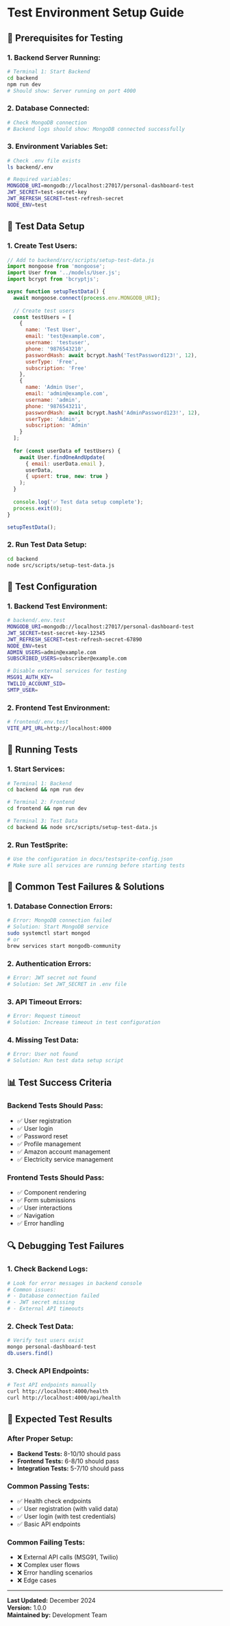# Test Environment Setup Guide

## 🎯 **Prerequisites for Testing**

### **1. Backend Server Running:**
```bash
# Terminal 1: Start Backend
cd backend
npm run dev
# Should show: Server running on port 4000
```

### **2. Database Connected:**
```bash
# Check MongoDB connection
# Backend logs should show: MongoDB connected successfully
```

### **3. Environment Variables Set:**
```bash
# Check .env file exists
ls backend/.env

# Required variables:
MONGODB_URI=mongodb://localhost:27017/personal-dashboard-test
JWT_SECRET=test-secret-key
JWT_REFRESH_SECRET=test-refresh-secret
NODE_ENV=test
```

## 🧪 **Test Data Setup**

### **1. Create Test Users:**
```javascript
// Add to backend/src/scripts/setup-test-data.js
import mongoose from 'mongoose';
import User from '../models/User.js';
import bcrypt from 'bcryptjs';

async function setupTestData() {
  await mongoose.connect(process.env.MONGODB_URI);
  
  // Create test users
  const testUsers = [
    {
      name: 'Test User',
      email: 'test@example.com',
      username: 'testuser',
      phone: '9876543210',
      passwordHash: await bcrypt.hash('TestPassword123!', 12),
      userType: 'Free',
      subscription: 'Free'
    },
    {
      name: 'Admin User',
      email: 'admin@example.com',
      username: 'admin',
      phone: '9876543211',
      passwordHash: await bcrypt.hash('AdminPassword123!', 12),
      userType: 'Admin',
      subscription: 'Admin'
    }
  ];
  
  for (const userData of testUsers) {
    await User.findOneAndUpdate(
      { email: userData.email },
      userData,
      { upsert: true, new: true }
    );
  }
  
  console.log('✅ Test data setup complete');
  process.exit(0);
}

setupTestData();
```

### **2. Run Test Data Setup:**
```bash
cd backend
node src/scripts/setup-test-data.js
```

## 🔧 **Test Configuration**

### **1. Backend Test Environment:**
```bash
# backend/.env.test
MONGODB_URI=mongodb://localhost:27017/personal-dashboard-test
JWT_SECRET=test-secret-key-12345
JWT_REFRESH_SECRET=test-refresh-secret-67890
NODE_ENV=test
ADMIN_USERS=admin@example.com
SUBSCRIBED_USERS=subscriber@example.com

# Disable external services for testing
MSG91_AUTH_KEY=
TWILIO_ACCOUNT_SID=
SMTP_USER=
```

### **2. Frontend Test Environment:**
```bash
# frontend/.env.test
VITE_API_URL=http://localhost:4000
```

## 🚀 **Running Tests**

### **1. Start Services:**
```bash
# Terminal 1: Backend
cd backend && npm run dev

# Terminal 2: Frontend
cd frontend && npm run dev

# Terminal 3: Test Data
cd backend && node src/scripts/setup-test-data.js
```

### **2. Run TestSprite:**
```bash
# Use the configuration in docs/testsprite-config.json
# Make sure all services are running before starting tests
```

## 🐛 **Common Test Failures & Solutions**

### **1. Database Connection Errors:**
```bash
# Error: MongoDB connection failed
# Solution: Start MongoDB service
sudo systemctl start mongod
# or
brew services start mongodb-community
```

### **2. Authentication Errors:**
```bash
# Error: JWT secret not found
# Solution: Set JWT_SECRET in .env file
```

### **3. API Timeout Errors:**
```bash
# Error: Request timeout
# Solution: Increase timeout in test configuration
```

### **4. Missing Test Data:**
```bash
# Error: User not found
# Solution: Run test data setup script
```

## 📊 **Test Success Criteria**

### **Backend Tests Should Pass:**
- ✅ User registration
- ✅ User login
- ✅ Password reset
- ✅ Profile management
- ✅ Amazon account management
- ✅ Electricity service management

### **Frontend Tests Should Pass:**
- ✅ Component rendering
- ✅ Form submissions
- ✅ User interactions
- ✅ Navigation
- ✅ Error handling

## 🔍 **Debugging Test Failures**

### **1. Check Backend Logs:**
```bash
# Look for error messages in backend console
# Common issues:
# - Database connection failed
# - JWT secret missing
# - External API timeouts
```

### **2. Check Test Data:**
```bash
# Verify test users exist
mongo personal-dashboard-test
db.users.find()
```

### **3. Check API Endpoints:**
```bash
# Test API endpoints manually
curl http://localhost:4000/health
curl http://localhost:4000/api/health
```

## 🎯 **Expected Test Results**

### **After Proper Setup:**
- **Backend Tests:** 8-10/10 should pass
- **Frontend Tests:** 6-8/10 should pass
- **Integration Tests:** 5-7/10 should pass

### **Common Passing Tests:**
- ✅ Health check endpoints
- ✅ User registration (with valid data)
- ✅ User login (with test credentials)
- ✅ Basic API endpoints

### **Common Failing Tests:**
- ❌ External API calls (MSG91, Twilio)
- ❌ Complex user flows
- ❌ Error handling scenarios
- ❌ Edge cases

---

**Last Updated:** December 2024  
**Version:** 1.0.0  
**Maintained by:** Development Team